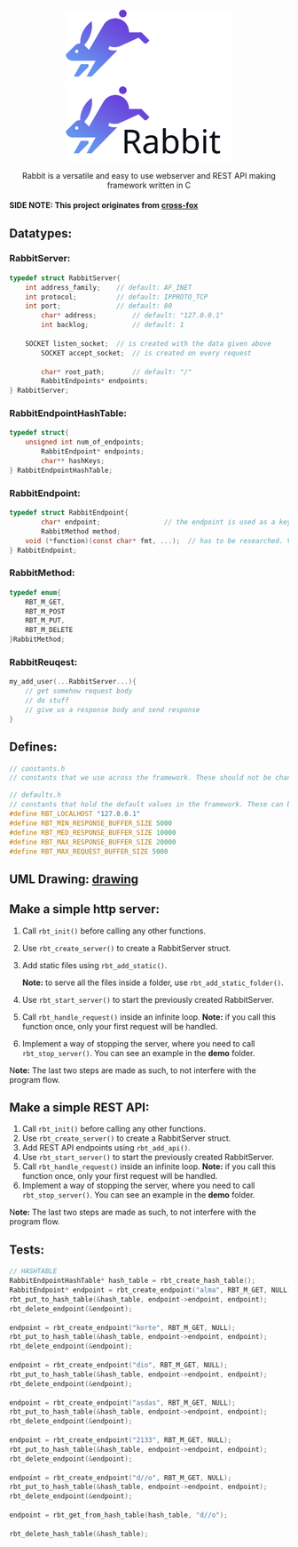 <!-- ![Rabbit logo](./icons/svg/Rabbit%20logo%20white.svg) -->
<p align=center>
 <img src="./icons/svg/Rabbit%20logo%20white.svg#gh-dark-mode-only" alt="Rabbit logo" style="width:300px;"/>
 <img src="./icons/svg/Rabbit%20logo%20black.svg#gh-light-mode-only" alt="Rabbit logo" style="width:300px;"/>
</p>
<p align=center>
  Rabbit is a versatile and easy to use webserver and REST API making framework written in C
</p>

#### SIDE NOTE: This project originates from [cross-fox](https://github.com/MemerGamer/cross-fox)

## Datatypes:

### RabbitServer:

```c
typedef struct RabbitServer{
    int address_family;    // default: AF_INET
    int protocol;          // default: IPPROTO_TCP
    int port;              // default: 80
		char* address;         // default: "127.0.0.1"
		int backlog;           // default: 1

    SOCKET listen_socket;  // is created with the data given above
		SOCKET accept_socket;  // is created on every request

		char* root_path;       // default: "/"
		RabbitEndpoints* endpoints;
} RabbitServer;
```

### RabbitEndpointHashTable:

```c
typedef struct{
    unsigned int num_of_endpoints;
		RabbitEndpoint* endpoints;
		char** hashKeys;
} RabbitEndpointHashTable;
```

### RabbitEndpoint:

```c
typedef struct RabbitEndpoint{
		char* endpoint;                // the endpoint is used as a key
		RabbitMethod method;
    void (*function)(const char* fmt, ...);  // has to be researched. Variadic functions
} RabbitEndpoint;
```

### RabbitMethod:

```c
typedef enum{
	RBT_M_GET,
	RBT_M_POST
	RBT_M_PUT,
	RBT_M_DELETE
}RabbitMethod;
```

### RabbitReuqest:

```c
my_add_user(...RabbitServer...){
	// get somehow request body
	// do stuff
	// give us a response body and send response
}
```

## Defines:

```c
// constants.h
// constants that we use across the framework. These should not be changed.
```

```c
// defaults.h
// constants that hold the default values in the framework. These can be changed.
#define RBT_LOCALHOST "127.0.0.1"
#define RBT_MIN_RESPONSE_BUFFER_SIZE 5000
#define RBT_MED_RESPONSE_BUFFER_SIZE 10000
#define RBT_MAX_RESPONSE_BUFFER_SIZE 20000
#define RBT_MAX_REQUEST_BUFFER_SIZE 5000
```

## UML Drawing: [drawing](https://miro.com/app/board/uXjVO1xVzOQ=/)

## Make a simple http server:

1. Call `rbt_init()` before calling any other functions.
2. Use `rbt_create_server()` to create a RabbitServer struct.
3. Add static files using `rbt_add_static()`.

   **Note:** to serve all the files inside a folder, use `rbt_add_static_folder()`.

4. Use `rbt_start_server()` to start the previously created RabbitServer.
5. Call `rbt_handle_request()` inside an infinite loop.
   **Note:** if you call this function once, only your first request will be handled.
6. Implement a way of stopping the server, where you need to call `rbt_stop_server()`.
   You can see an example in the **demo** folder.

N**ote:** The last two steps are made as such, to not interfere with the program flow.

## Make a simple REST API:

1. Call `rbt_init()` before calling any other functions.
2. Use `rbt_create_server()` to create a RabbitServer struct.
3. Add REST API endpoints using `rbt_add_api()`.
4. Use `rbt_start_server()` to start the previously created RabbitServer.
5. Call `rbt_handle_request()` inside an infinite loop.
   **Note:** if you call this function once, only your first request will be handled.
6. Implement a way of stopping the server, where you need to call `rbt_stop_server()`.
   You can see an example in the **demo** folder.

N**ote:** The last two steps are made as such, to not interfere with the program flow.

## Tests:

```c
// HASHTABLE
RabbitEndpointHashTable* hash_table = rbt_create_hash_table();
RabbitEndpoint* endpoint = rbt_create_endpoint("alma", RBT_M_GET, NULL);
rbt_put_to_hash_table(&hash_table, endpoint->endpoint, endpoint);
rbt_delete_endpoint(&endpoint);

endpoint = rbt_create_endpoint("korte", RBT_M_GET, NULL);
rbt_put_to_hash_table(&hash_table, endpoint->endpoint, endpoint);
rbt_delete_endpoint(&endpoint);

endpoint = rbt_create_endpoint("dio", RBT_M_GET, NULL);
rbt_put_to_hash_table(&hash_table, endpoint->endpoint, endpoint);
rbt_delete_endpoint(&endpoint);

endpoint = rbt_create_endpoint("asdas", RBT_M_GET, NULL);
rbt_put_to_hash_table(&hash_table, endpoint->endpoint, endpoint);
rbt_delete_endpoint(&endpoint);

endpoint = rbt_create_endpoint("2133", RBT_M_GET, NULL);
rbt_put_to_hash_table(&hash_table, endpoint->endpoint, endpoint);
rbt_delete_endpoint(&endpoint);

endpoint = rbt_create_endpoint("d//o", RBT_M_GET, NULL);
rbt_put_to_hash_table(&hash_table, endpoint->endpoint, endpoint);
rbt_delete_endpoint(&endpoint);

endpoint = rbt_get_from_hash_table(hash_table, "d//o");

rbt_delete_hash_table(&hash_table);

```
